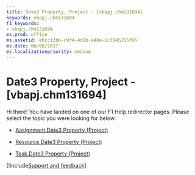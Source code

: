 ```yaml
---
title: Date3 Property, Project - [vbapj.chm131694]
keywords: vbapj.chm131694
f1_keywords:
- vbapj.chm131694
ms.prod: office
ms.assetid: ebcc13b6-c9f4-4d1b-a48e-1c1945255f65
ms.date: 06/08/2017
ms.localizationpriority: medium
---
```



# Date3 Property, Project - [vbapj.chm131694]

Hi there! You have landed on one of our F1 Help redirector pages. Please select the topic you were looking for below.

- [Assignment.Date3 Property (Project)](https://msdn.microsoft.com/library/7ddf378a-2ea4-0c66-4266-4ca77d86e18f%28Office.15%29.aspx)

- [Resource.Date3 Property (Project)](https://msdn.microsoft.com/library/b8665b0a-8fa9-2497-d907-19710e2866bb%28Office.15%29.aspx)

- [Task.Date3 Property (Project)](https://msdn.microsoft.com/library/083bcf61-dfb1-a5f3-06f9-45c5585b03b4%28Office.15%29.aspx)

[!include[Support and feedback](~/includes/feedback-boilerplate.md)]